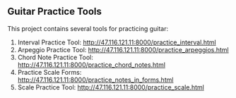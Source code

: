 Guitar Practice Tools
---

This project contains several tools for practicing guitar:
1. Interval Practice Tool: http://47.116.121.11:8000/practice_interval.html
1. Arpeggio Practice Tool: http://47.116.121.11:8000/practice_arpeggios.html
1. Chord Note Practice Tool: http://47.116.121.11:8000/practice_chord_notes.html
1. Practice Scale Forms: http://47.116.121.11:8000/practice_notes_in_forms.html
1. Scale Practice Tool: http://47.116.121.11:8000/practice_scale.html